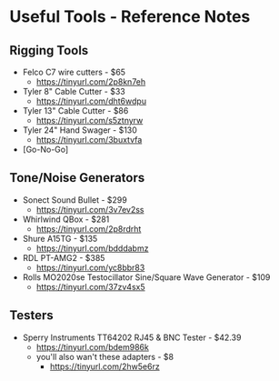 # Useful Tools - Reference Notes

## Rigging Tools
* Felco C7 wire cutters - $65
    * https://tinyurl.com/2p8kn7eh
* Tyler 8" Cable Cutter - $33
    * https://tinyurl.com/dht6wdpu
* Tyler 13" Cable Cutter - $86
    * https://tinyurl.com/s5ztnyrw
* Tyler 24" Hand Swager - $130
    * https://tinyurl.com/3buxtvfa
* [Go-No-Go]

## Tone/Noise Generators
* Sonect Sound Bullet - $299
    * https://tinyurl.com/3v7ev2ss
* Whirlwind QBox - $281
    * https://tinyurl.com/2p8rdrht
* Shure A15TG - $135
    * https://tinyurl.com/bdddabmz
* RDL PT-AMG2   - $385
    * https://tinyurl.com/yc8bbr83
* Rolls MO2020se Testocillator Sine/Square Wave Generator - $109
    * https://tinyurl.com/37zv4sx5

## Testers
* Sperry Instruments TT64202 RJ45 & BNC Tester - $42.39
    * https://tinyurl.com/bdem986k
    * you'll also wan't these adapters - $8
        * https://tinyurl.com/2hw5e6rz